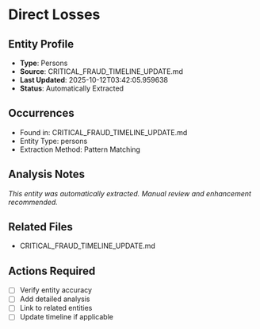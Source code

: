# Direct Losses

## Entity Profile
- **Type**: Persons
- **Source**: CRITICAL_FRAUD_TIMELINE_UPDATE.md
- **Last Updated**: 2025-10-12T03:42:05.959638
- **Status**: Automatically Extracted

## Occurrences
- Found in: CRITICAL_FRAUD_TIMELINE_UPDATE.md
- Entity Type: persons
- Extraction Method: Pattern Matching

## Analysis Notes
*This entity was automatically extracted. Manual review and enhancement recommended.*

## Related Files
- CRITICAL_FRAUD_TIMELINE_UPDATE.md

## Actions Required
- [ ] Verify entity accuracy
- [ ] Add detailed analysis
- [ ] Link to related entities
- [ ] Update timeline if applicable
